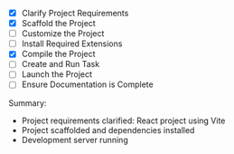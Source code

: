- [x] Clarify Project Requirements
- [x] Scaffold the Project
- [ ] Customize the Project
- [ ] Install Required Extensions
- [x] Compile the Project
- [ ] Create and Run Task
- [ ] Launch the Project
- [ ] Ensure Documentation is Complete

Summary:
- Project requirements clarified: React project using Vite
- Project scaffolded and dependencies installed
- Development server running
